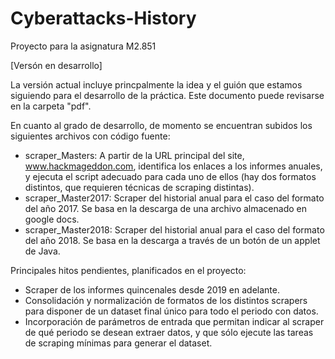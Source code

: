 # Cyberattacks-History
Proyecto para la asignatura M2.851

[Versón en desarrollo]

La versión actual incluye princpalmente la idea y el guión que estamos siguiendo para el desarrollo de la práctica. Este documento puede revisarse en la carpeta "pdf".

En cuanto al grado de desarrollo, de momento se encuentran subidos los siguientes archivos con código fuente:

* scraper_Masters: A partir de la URL principal del site, www.hackmageddon.com, identifica los enlaces a los informes anuales, y ejecuta el script adecuado para cada uno de ellos (hay dos formatos distintos, que requieren técnicas de scraping distintas).
* scraper_Master2017: Scraper del historial anual para el caso del formato del año 2017. Se basa en la descarga de una archivo almacenado en google docs.
* scraper_Master2018: Scraper del historial anual para el caso del formato del año 2018. Se basa en la descarga a través de un botón de un applet de Java.


Principales hitos pendientes, planificados en el proyecto:
* Scraper de los informes quincenales desde 2019 en adelante.
* Consolidación y normalización de formatos de los distintos scrapers para disponer de un dataset final único para todo el periodo con datos.
* Incorporación de parámetros de entrada que permitan indicar al scraper de qué periodo se desean extraer datos, y que sólo ejecute las tareas de scraping mínimas para generar el dataset.

